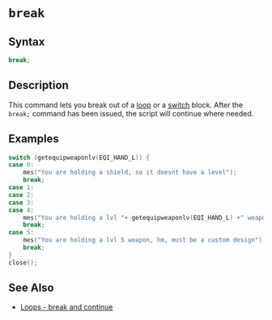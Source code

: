 # `break`

## Syntax

```c
break;
```

## Description

This command lets you break out of a [loop](loops.md) or a [switch](switch.md) block. After the `break;` command has been issued, the script will continue where needed.

## Examples

```c
switch (getequipweaponlv(EQI_HAND_L)) {
case 0:
	mes("You are holding a shield, so it doesnt have a level");
	break;
case 1:
case 2:
case 3:
case 4:
	mes("You are holding a lvl "+ getequipweaponlv(EQI_HAND_L) +" weapon");
	break;
case 5:
	mes("You are holding a lvl 5 weapon, hm, must be a custom design");
	break;
}
close();
```

## See Also

- [Loops - break and continue](loops.md#Break_and_Continue)
